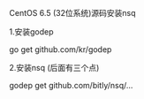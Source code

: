 CentOS 6.5 (32位系统)源码安装nsq

1.安装godep 

go get github.com/kr/godep

2.安装nsq (后面有三个点)

godep get github.com/bitly/nsq/...
